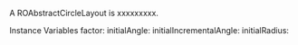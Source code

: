 A ROAbstractCircleLayout is xxxxxxxxx.

Instance Variables
	factor:		<Object>
	initialAngle:		<Object>
	initialIncrementalAngle:		<Object>
	initialRadius:		<Object>

factor
	- xxxxx

initialAngle
	- xxxxx

initialIncrementalAngle
	- xxxxx

initialRadius
	- xxxxx
